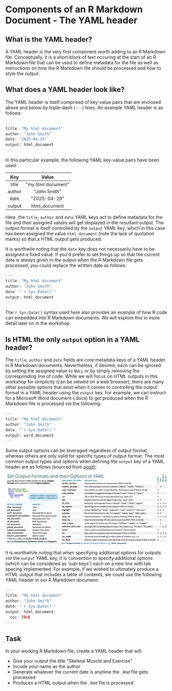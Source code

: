# Components of an R Markdown Document - The YAML header

## What is the YAML header?

A YAML header is the very first component worth adding to an R Markdown file. Conceptually, it is a short block of text occuring at the start of an R Markdown file that can be used to define metadata for the file as well as instructions on how the R Markdown file should be processed and how to style the output.

## What does a YAML header look like?

The YAML header is itself comprised of key-value pairs that are enclosed above and below by triple-dash (`---`) lines. An example YAML header is as follows:

```r
---
title: "My html document"
author: "John Smith"
date: "2025-04-29"
output: html_document
---
```

In this particular example, the following YAML key-value pairs have been used:

| Key     | Value               |
|:------: | :-----------------: |
| title   | "my html document"  |
| author  | "John Smith"        |
| date    | "2025-04-29"        |
| output  | html_document       |

Here, the `title`, `author` and `date` YAML keys act to define metadata for the file and their assigned values will get displayed in the resultant output. The output format is itself controlled by the `output` YAML key, which in this case has been assigned the value `html_document` (note the lack of quotation marks) so that a HTML output gets produced.

It is worthwile noting that the `date` key does not necessarily have to be assigned a fixed value. If you'd prefer to set things up so that the current date is always given in the output when the R Markdown file gets processed, you could replace the written date as follows:

```r
---
title: "My html document"
author: "John Smith"
date: "`r Sys.Date()`"
output: html_document
---
```

The `r Sys.Date()` syntax used here also provides an example of how R code can embedded into R Markdown documents. We will explore this in more detail later on in the workshop.

## Is HTML the only `output` option in a YAML header? 

The `title`, `author` and `date` fields are core metadata keys of a YAML header in R Markdown documents. Nevertheless, if desired, each can be ignored by setting the assigned value to `NULL` or by simply removing the corresponding line of code. While we will focus on HTML outputs in this workshop for simplicity (can be viewed on a web browser), there are many other possible options that exist when it comes to controlling the output format in a YAML header using the `output` key. For example, we can instruct for a Microsoft Word document (.docx) to get produced when the R Markdown file is processed *via* the following:

```r
---
title: "My html document"
author: "John Smith"
date: "`r Sys.Date()`"
output: word_document
---
```

Some output options can be leveraged regardless of output format, whereas others are only valid for specific types of output format. The most common output types and options when defining the `output` key of a YAML header are as follows (sourced from [posit](https://posit.co/wp-content/uploads/2022/10/rmarkdown-1.pdf)):

![rmarkdown outputs](Embedded_Display_Items/rmarkdown_cheat_sheet_outputs.png)

It is worthwhile noting that when specifying additional options for outputs *via* the `output` YAML key, it is convention to specify additional options (which can be considered as 'sub-keys') each on a new line with tab spacing implemented. For example, if we wished to ultimately produce a HTML output that includes a table of contents, we could use the following YAML header in our R Markdown document:

```r
---
title: "My html document"
author: "John Smith"
date: "`r Sys.Date()`"
output: html_document:
  toc: TRUE
---
```

## Task

In your working R Markdown file, create a YAML header that will:

- Give your output the title "Skeletal Muscle and Exercise"
- Incude your name as the author
- Generate whatever the current date is anytime the `.Rmd` file gets processed
- Produces a HTML output when the `.Rmd` file is processed
